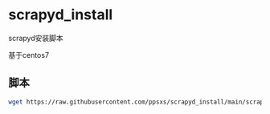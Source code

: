 # scrapyd_install
scrapyd安装脚本

基于centos7

## 脚本
```bash
wget https://raw.githubusercontent.com/ppsxs/scrapyd_install/main/scrapyd_install_centos7.sh && bash scrapyd_install_centos7.sh
```
